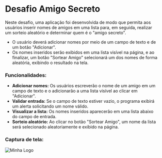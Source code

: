# Desafio Amigo Secreto 

Neste desafio, uma aplicação foi desenvolvida de modo que permita aos usuários inserir nomes de amigos em uma lista para, em seguida, realizar um sorteio aleatório e determinar quem é o "amigo secreto".

* O usuário deverá adicionar nomes por meio de um campo de texto e de um botão "Adicionar".
* Os nomes inseridos serão exibidos em uma lista visível na página, e ao finalizar, um botão "Sortear Amigo" selecionará um dos nomes de forma aleatória, exibindo o resultado na tela.


<h3>Funcionalidades:</h3>

* <b>Adicionar nomes:</b> Os usuários escreverão o nome de um amigo em um campo de texto e o adicionarão a uma lista visível ao clicar em "Adicionar".
* <b>Validar entrada:</b> Se o campo de texto estiver vazio, o programa exibirá um alerta solicitando um nome válido.
* <strong>Visualizar a lista:</strong> Os nomes inseridos aparecerão em uma lista abaixo do campo de entrada.
* <b>Sorteio aleatório:</b> Ao clicar no botão "Sortear Amigo", um nome da lista será selecionado aleatoriamente e exibido na página.


<h3>Captura de tela:</h3>

<img src="assets/logo.png" alt="Minha Logo">

